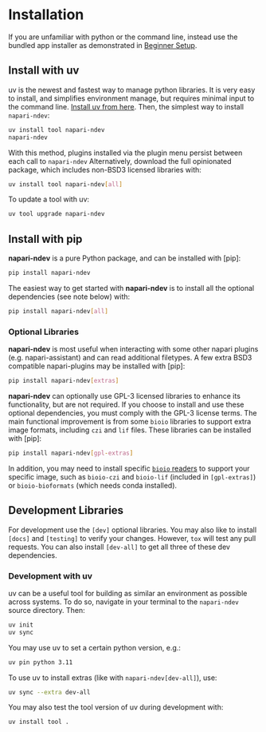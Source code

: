 # Installation

If you are unfamiliar with python or the command line, instead use the bundled app installer as demonstrated in [Beginner Setup](beginner_setup.md).

## Install with uv

uv is the newest and fastest way to manage python libraries. It is very easy to install, and simplifies environment manage, but requires minimal input to the command line.  [Install uv from here](https://docs.astral.sh/uv/getting-started/installation/#__tabbed_1_1).  Then, the simplest way to install `napari-ndev`:

```bash
uv install tool napari-ndev
napari-ndev
```

With this method, plugins installed via the plugin menu persist between each call to `napari-ndev`
Alternatively, download the full opinionated package, which includes non-BSD3 licensed libraries with:

```bash
uv install tool napari-ndev[all]
```

To update a tool with uv:

```bash
uv tool upgrade napari-ndev
```

## Install with pip

**napari-ndev** is a pure Python package, and can be installed with [pip]:

```bash
pip install napari-ndev
```

The easiest way to get started with **napari-ndev** is to install all the optional dependencies (see note below) with:

```bash
pip install napari-ndev[all]
```

### Optional Libraries

**napari-ndev** is most useful when interacting with some other napari plugins (e.g. napari-assistant) and can read additional filetypes. A few extra BSD3 compatible napari-plugins may be installed with [pip]:

```bash
pip install napari-ndev[extras]
```

**napari-ndev** can optionally use GPL-3 licensed libraries to enhance its functionality, but are not required. If you choose to install and use these optional dependencies, you must comply with the GPL-3 license terms. The main functional improvement is from some `bioio` libraries to support extra image formats, including `czi` and `lif` files. These libraries can be installed with [pip]:

```bash
pip install napari-ndev[gpl-extras]
```

In addition, you may need to install specific [`bioio` readers](https://github.com/bioio-devs/bioio) to support your specific image, such as `bioio-czi` and `bioio-lif` (included in `[gpl-extras]`) or `bioio-bioformats` (which needs conda installed).


## Development Libraries

For development use the `[dev]` optional libraries. You may also like to install `[docs]` and `[testing]` to verify your changes. However, `tox` will test any pull requests. You can also install `[dev-all]` to get all three of these dev dependencies.

### Development with uv

uv can be a useful tool for building as similar an environment as possible across systems. To do so, navigate in your terminal to the `napari-ndev` source directory. Then:

```bash
uv init
uv sync
```

You may use uv to set a certain python version, e.g.:

```bash
uv pin python 3.11
```

To use uv to install extras (like with `napari-ndev[dev-all]`), use:

```bash
uv sync --extra dev-all
```

You may also test the tool version of uv during development with:

```bash
uv install tool .
```
